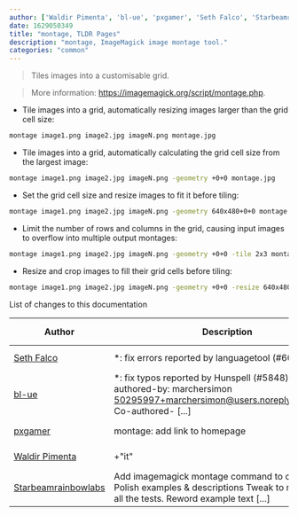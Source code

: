 ```yaml
---
author: ['Waldir Pimenta', 'bl-ue', 'pxgamer', 'Seth Falco', 'Starbeamrainbowlabs']
date: 1629050349
title: "montage, TLDR Pages"
description: "montage, ImageMagick image montage tool."
categories: "common"
---
```

> Tiles images into a customisable grid.

> More information: <https://imagemagick.org/script/montage.php>.

- Tile images into a grid, automatically resizing images larger than the grid cell size:

```bash
montage image1.png image2.jpg imageN.png montage.jpg
```

- Tile images into a grid, automatically calculating the grid cell size from the largest image:

```bash
montage image1.png image2.jpg imageN.png -geometry +0+0 montage.jpg
```

- Set the grid cell size and resize images to fit it before tiling:

```bash
montage image1.png image2.jpg imageN.png -geometry 640x480+0+0 montage.jpg
```

- Limit the number of rows and columns in the grid, causing input images to overflow into multiple output montages:

```bash
montage image1.png image2.jpg imageN.png -geometry +0+0 -tile 2x3 montage_%d.jpg
```

- Resize and crop images to fill their grid cells before tiling:

```bash
montage image1.png image2.jpg imageN.png -geometry +0+0 -resize 640x480^ -gravity center -crop 640x480+0+0 montage.jpg
```
List of changes to this documentation


Author | Description | ISO 8601 Date | GitHub link
------|-----|-----|-----
[Seth Falco](mailto:seth@falco.fun) | *: fix errors reported by languagetool (#6069) | 2021-08-15T19:59:09 | [3e4c519004a4](https://github.com/tldr-pages/tldr/commit/3e4c519004a471c861cdc609fd7239ee3355671c)
[bl-ue](mailto:54780737+bl-ue@users.noreply.github.com) | *: fix typos reported by Hunspell (#5848) Co-authored-by: marchersimon <50295997+marchersimon@users.noreply.github.com> Co-authored- [...] | 2021-05-20T22:13:41 | [8ebd171d6f00](https://github.com/tldr-pages/tldr/commit/8ebd171d6f001698709fefc02b1fd5cc9f3a99c4)
[pxgamer](mailto:owzie123@gmail.com) | montage: add link to homepage | 2019-06-04T21:29:40 | [eef0a04be7c5](https://github.com/tldr-pages/tldr/commit/eef0a04be7c5f0234a9fe189d501e05eb00235be)
[Waldir Pimenta](mailto:waldyrious@gmail.com) | +"it" | 2016-01-14T12:25:40 | [c18b91ae67a9](https://github.com/tldr-pages/tldr/commit/c18b91ae67a9200eb774f2a896269ea87611769e)
[Starbeamrainbowlabs](mailto:sbrl@starbeamrainbowlabs.com) | Add imagemagick montage command to common Polish examples & descriptions Tweak to make it pass all the tests. Reword example text [...] | 2016-01-14T08:42:36 | [d13af3542798](https://github.com/tldr-pages/tldr/commit/d13af3542798285892af5570f743315663a4fd18)

